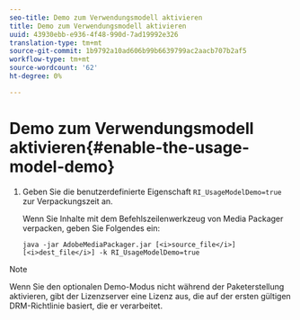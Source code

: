 ```yaml
---
seo-title: Demo zum Verwendungsmodell aktivieren
title: Demo zum Verwendungsmodell aktivieren
uuid: 43930ebb-e936-4f48-990d-7ad19992e326
translation-type: tm+mt
source-git-commit: 1b9792a10ad606b99b6639799ac2aacb707b2af5
workflow-type: tm+mt
source-wordcount: '62'
ht-degree: 0%

---
```



# Demo zum Verwendungsmodell aktivieren{#enable-the-usage-model-demo}

1. Geben Sie die benutzerdefinierte Eigenschaft `RI_UsageModelDemo=true` zur Verpackungszeit an.

   Wenn Sie Inhalte mit dem Befehlszeilenwerkzeug von Media Packager verpacken, geben Sie Folgendes ein:

   ```
   java -jar AdobeMediaPackager.jar [<i>source_file</i>] [<i>dest_file</i>] -k RI_UsageModelDemo=true
   ```

>[!NOTE]
>
>Wenn Sie den optionalen Demo-Modus nicht während der Paketerstellung aktivieren, gibt der Lizenzserver eine Lizenz aus, die auf der ersten gültigen DRM-Richtlinie basiert, die er verarbeitet.

